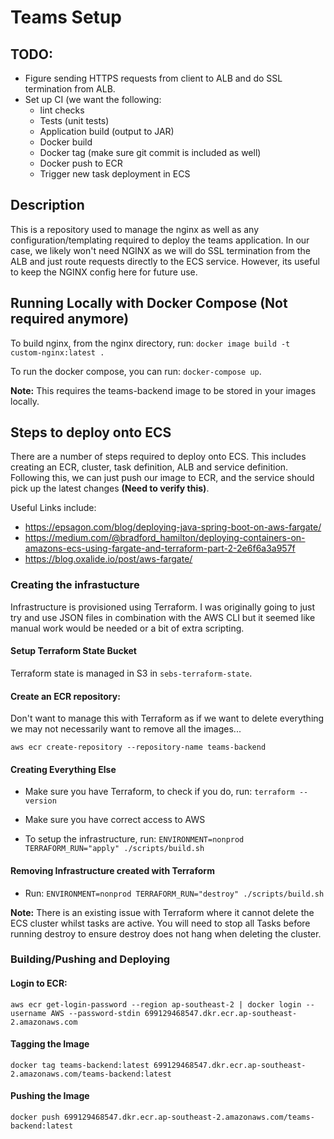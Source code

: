 # Teams Setup

## TODO:

- Figure sending HTTPS requests from client to ALB and do SSL termination from ALB.
- Set up CI (we want the following:
  - lint checks
  - Tests (unit tests)
  - Application build (output to JAR)
  - Docker build
  - Docker tag (make sure git commit is included as well)
  - Docker push to ECR
  - Trigger new task deployment in ECS

## Description

This is a repository used to manage the nginx as well as any configuration/templating required to deploy the teams application.
In our case, we likely won't need NGINX as we will do SSL termination from the ALB and just route requests directly to the ECS service. However, its useful to keep the NGINX config here for future use.

## Running Locally with Docker Compose (Not required anymore)

To build nginx, from the nginx directory, run: `docker image build -t custom-nginx:latest .`

To run the docker compose, you can run: `docker-compose up`.

**Note:** This requires the teams-backend image to be stored in your images locally.

## Steps to deploy onto ECS

There are a number of steps required to deploy onto ECS. This includes creating an ECR, cluster, task definition, ALB and service definition. Following this, we can just push our image to ECR, and the service should pick up the latest changes **(Need to verify this)**.

Useful Links include:

- https://epsagon.com/blog/deploying-java-spring-boot-on-aws-fargate/
- https://medium.com/@bradford_hamilton/deploying-containers-on-amazons-ecs-using-fargate-and-terraform-part-2-2e6f6a3a957f
- https://blog.oxalide.io/post/aws-fargate/

### Creating the infrastucture

Infrastructure is provisioned using Terraform. I was originally going to just try and use JSON files in combination with the AWS CLI but it seemed like manual work would be needed or a bit of extra scripting.

#### Setup Terraform State Bucket

Terraform state is managed in S3 in `sebs-terraform-state`.

#### Create an ECR repository:

Don't want to manage this with Terraform as if we want to delete everything we may not necessarily want to remove all the images...

```
aws ecr create-repository --repository-name teams-backend
```

#### Creating Everything Else

- Make sure you have Terraform, to check if you do, run: `terraform --version`

- Make sure you have correct access to AWS

- To setup the infrastructure, run: `ENVIRONMENT=nonprod TERRAFORM_RUN="apply" ./scripts/build.sh`

#### Removing Infrastructure created with Terraform

- Run: `ENVIRONMENT=nonprod TERRAFORM_RUN="destroy" ./scripts/build.sh`

**Note:** There is an existing issue with Terraform where it cannot delete the ECS cluster whilst tasks are active. You will need to stop all Tasks before running destroy to ensure destroy does not hang when deleting the cluster.

### Building/Pushing and Deploying

#### Login to ECR:

```
aws ecr get-login-password --region ap-southeast-2 | docker login --username AWS --password-stdin 699129468547.dkr.ecr.ap-southeast-2.amazonaws.com
```

#### Tagging the Image

```
docker tag teams-backend:latest 699129468547.dkr.ecr.ap-southeast-2.amazonaws.com/teams-backend:latest
```

#### Pushing the Image

```
docker push 699129468547.dkr.ecr.ap-southeast-2.amazonaws.com/teams-backend:latest
```
